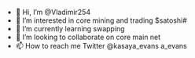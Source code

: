 - 👋 Hi, I’m @Vladimir254
- 👀 I’m interested in core mining and trading $satoshi#
- 🌱 I’m currently learning swapping 
- 💞️ I’m looking to collaborate on core main net
- 📫 How to reach me Twitter @kasaya_evans a_evans 

<!---
Vladimir254/Vladimir254 is a ✨ special ✨ repository because its `README.md` (this file) appears on your GitHub profile.
You can click the Preview link to take a look at your changes.
--->
